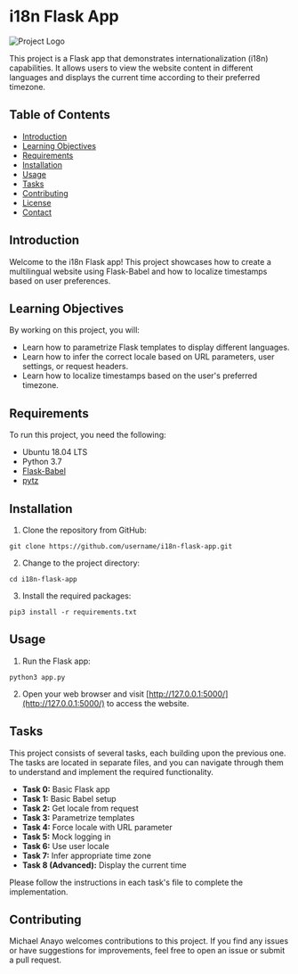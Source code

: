 # i18n Flask App

![Project Logo](https://s3.amazonaws.com/alx-intranet.hbtn.io/uploads/medias/2020/1/91e1c50322b2428428f9.jpeg?X-Amz-Algorithm=AWS4-HMAC-SHA256&X-Amz-Credential=AKIARDDGGGOUSBVO6H7D%2F20230801%2Fus-east-1%2Fs3%2Faws4_request&X-Amz-Date=20230801T211613Z&X-Amz-Expires=86400&X-Amz-SignedHeaders=host&X-Amz-Signature=5a4a4624e2f02ba104ebdae02729962cd1bfbf299c8b746f2b5eb51aed042e29)

This project is a Flask app that demonstrates internationalization (i18n) capabilities.
It allows users to view the website content in different languages and displays
the current time according to their preferred timezone.

## Table of Contents
- [Introduction](#introduction)
- [Learning Objectives](#learning-objectives)
- [Requirements](#requirements)
- [Installation](#installation)
- [Usage](#usage)
- [Tasks](#tasks)
- [Contributing](#contributing)
- [License](#license)
- [Contact](#contact)

## Introduction

Welcome to the i18n Flask app! This project showcases how to create a multilingual website
using Flask-Babel and how to localize timestamps based on user preferences.

## Learning Objectives

By working on this project, you will:

- Learn how to parametrize Flask templates to display different languages.
- Learn how to infer the correct locale based on URL parameters, user settings, or request headers.
- Learn how to localize timestamps based on the user's preferred timezone.

## Requirements

To run this project, you need the following:

- Ubuntu 18.04 LTS
- Python 3.7
- [Flask-Babel](https://pypi.org/project/Flask-Babel/)
- [pytz](https://pypi.org/project/pytz/)

## Installation

1. Clone the repository from GitHub:

```
git clone https://github.com/username/i18n-flask-app.git
```

2. Change to the project directory:

```
cd i18n-flask-app
```

3. Install the required packages:

```
pip3 install -r requirements.txt
```

## Usage

1. Run the Flask app:

```
python3 app.py
```

2. Open your web browser and visit [http://127.0.0.1:5000/](http://127.0.0.1:5000/) to access the website.

## Tasks

This project consists of several tasks, each building upon the previous one. The tasks are
located in separate files, and you can navigate through them to understand and implement the required functionality.

- **Task 0:** Basic Flask app
- **Task 1:** Basic Babel setup
- **Task 2:** Get locale from request
- **Task 3:** Parametrize templates
- **Task 4:** Force locale with URL parameter
- **Task 5:** Mock logging in
- **Task 6:** Use user locale
- **Task 7:** Infer appropriate time zone
- **Task 8 (Advanced):** Display the current time

Please follow the instructions in each task's file to complete the implementation.

## Contributing

Michael Anayo welcomes contributions to this project. If you find any issues or have suggestions
for improvements, feel free to open an issue or submit a pull request.
